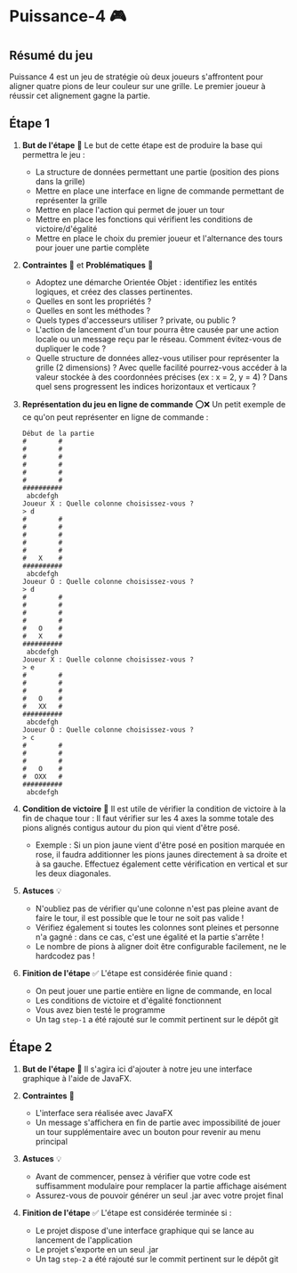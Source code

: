 # Puissance-4 🎮

## Résumé du jeu
Puissance 4 est un jeu de stratégie où deux joueurs s'affrontent pour aligner quatre pions de leur couleur sur une grille. Le premier joueur à réussir cet alignement gagne la partie.

## Étape 1
1. **But de l'étape** 🎯
   Le but de cette étape est de produire la base qui permettra le jeu :
   - La structure de données permettant une partie (position des pions dans la grille)
   - Mettre en place une interface en ligne de commande permettant de représenter la grille
   - Mettre en place l'action qui permet de jouer un tour
   - Mettre en place les fonctions qui vérifient les conditions de victoire/d'égalité
   - Mettre en place le choix du premier joueur et l'alternance des tours pour jouer une partie complète

2. **Contraintes** 🔳 et **Problématiques** 🤔
   - Adoptez une démarche Orientée Objet : identifiez les entités logiques, et créez des classes pertinentes.
   - Quelles en sont les propriétés ?
   - Quelles en sont les méthodes ?
   - Quels types d'accesseurs utiliser ? private, ou public ?
   - L'action de lancement d'un tour pourra être causée par une action locale ou un message reçu par le réseau. Comment évitez-vous de dupliquer le code ?
   - Quelle structure de données allez-vous utiliser pour représenter la grille (2 dimensions) ? Avec quelle facilité pourrez-vous accéder à la valeur stockée à des coordonnées précises (ex : x = 2, y = 4) ? Dans quel sens progressent les indices horizontaux et verticaux ?

3. **Représentation du jeu en ligne de commande** ⭕❌
   Un petit exemple de ce qu'on peut représenter en ligne de commande :
   ```
   Début de la partie
   #        #
   #        #
   #        #
   #        #
   #        #
   #        #
   ##########
    abcdefgh
   Joueur X : Quelle colonne choisissez-vous ?
   > d
   #        #
   #        #
   #        #
   #        #
   #        #
   #   X    #
   ##########
    abcdefgh
   Joueur O : Quelle colonne choisissez-vous ?
   > d
   #        #
   #        #
   #        #
   #        #
   #   O    #
   #   X    #
   ##########
    abcdefgh
   Joueur X : Quelle colonne choisissez-vous ?
   > e
   #        #
   #        #
   #        #
   #   O    #
   #   XX   #
   ##########
    abcdefgh
   Joueur O : Quelle colonne choisissez-vous ?
   > c
   #        #
   #        #
   #        #
   #   O    #
   #  OXX   #
   ##########
    abcdefgh
   ```

4. **Condition de victoire** 🥇
   Il est utile de vérifier la condition de victoire à la fin de chaque tour : Il faut vérifier sur les 4 axes la somme totale des pions alignés contigus autour du pion qui vient d'être posé.
   - Exemple : Si un pion jaune vient d'être posé en position marquée en rose, il faudra additionner les pions jaunes directement à sa droite et à sa gauche. Effectuez également cette vérification en vertical et sur les deux diagonales.

5. **Astuces** 💡
   - N'oubliez pas de vérifier qu'une colonne n'est pas pleine avant de faire le tour, il est possible que le tour ne soit pas valide !
   - Vérifiez également si toutes les colonnes sont pleines et personne n'a gagné : dans ce cas, c'est une égalité et la partie s'arrête !
   - Le nombre de pions à aligner doit être configurable facilement, ne le hardcodez pas !

6. **Finition de l'étape** ✅
   L'étape est considérée finie quand :
   - On peut jouer une partie entière en ligne de commande, en local
   - Les conditions de victoire et d'égalité fonctionnent
   - Vous avez bien testé le programme
   - Un tag `step-1` a été rajouté sur le commit pertinent sur le dépôt git

## Étape 2
1. **But de l'étape** 🎯
   Il s'agira ici d'ajouter à notre jeu une interface graphique à l'aide de JavaFX.

2. **Contraintes** 🔳
   - L'interface sera réalisée avec JavaFX
   - Un message s'affichera en fin de partie avec impossibilité de jouer un tour supplémentaire avec un bouton pour revenir au menu principal

3. **Astuces** 💡
   - Avant de commencer, pensez à vérifier que votre code est suffisamment modulaire pour remplacer la partie affichage aisément
   - Assurez-vous de pouvoir générer un seul .jar avec votre projet final

4. **Finition de l'étape** ✅
   L'étape est considérée terminée si :
   - Le projet dispose d'une interface graphique qui se lance au lancement de l'application
   - Le projet s'exporte en un seul .jar
   - Un tag `step-2` a été rajouté sur le commit pertinent sur le dépôt git
